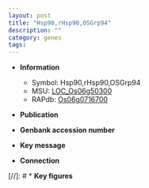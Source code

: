 ```yaml
---
layout: post
title: "Hsp90,rHsp90,OSGrp94"
description: ""
category: genes
tags: 
---
```


* **Information**  
    + Symbol: Hsp90,rHsp90,OSGrp94  
    + MSU: [LOC_Os06g50300](http://rice.uga.edu/cgi-bin/ORF_infopage.cgi?orf=LOC_Os06g50300)  
    + RAPdb: [Os06g0716700](http://rapdb.dna.affrc.go.jp/viewer/gbrowse_details/irgsp1?name=Os06g0716700)  

* **Publication**  

* **Genbank accession number**  

* **Key message**  

* **Connection**  

[//]: # * **Key figures**  


